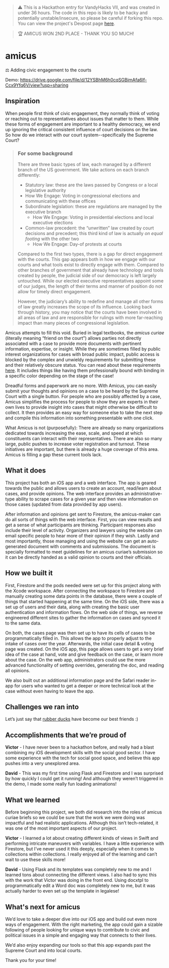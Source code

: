 > ⚠️ This is a Hackathon entry for VandyHacks VII, and was created in under 36 hours. The code in this repo is likely to be hacky and potentially unstable/insecure, so please be careful if forking this repo. You can view the project's Devpost page [here](https://devpost.com/software/amicus-x83hm1).

> 🏆 AMICUS WON 2ND PLACE - THANK YOU SO MUCH!

# amicus
⚖️ Adding civic engagement to the courts

Demo: https://drive.google.com/file/d/12YSBhM6h0cqSGBimAfa6lf-Ccx9Yfq6V/view?usp=sharing

## Inspiration

When people first think of civic engagement, they normally think of voting or reaching out to representatives about issues that matter to them. While these forms of engagement are important to a healthy democracy, we end up ignoring the critical consistent influence of court decisions on the law. So how do we interact with our court system--specifically the Supreme Court?

> ### For some background
> 
> There are three basic types of law, each managed by a different branch of the US government. We take actions on each branch differently:
> 
> -   Statutory law: these are the laws passed by Congress or a local legislative authority
> 	- How We Engage: Voting in congressional elections and communicating with these offices
> - Subordinate legislation: these are regulations are managed by the executive branch
> 	- How We Engage: Voting in presidential elections and local executive elections
> - Common-law precedent: the “unwritten” law created by court decisions and precedent; this third kind of law is actually *on equal footing* with the other two
> 	- How We Engage: Day-of protests at courts
>
>Compared to the first two types, there is a gap for direct engagement with the courts. This gap appears both in how we engage with our courts and what tools exist to directly engage with them. Compared to other branches of government that already have technology and tools created by people, the judicial side of our democracy is left largely untouched. While our elected executive representatives appoint some of our judges, the length of their terms and manner of position do not allow for timely direct engagement.
>
>However, the judiciary’s ability to redefine and manage all other forms of law greatly increases the scope of its influence. Looking back through history, you may notice that the courts have been involved in all areas of law and are responsible for rulings with more far-reaching impact than many pieces of congressional legislation.

Amicus attempts to fill this void. Buried in legal textbooks, the *amicus curiae* (literally meaning “friend on the court”) allows parties not directly associated with a case to provide more documents with pertinent information, expertise, or insight. While they are sometimes filled by public interest organizations for cases with broad public impact, public access is blocked by the complex and unwieldy requirements for submitting these and their relatively obscure status. You can read about these requirements [here](https://supremecourtpress.com/supreme_court_rules.html). It includes things like having them professionally bound with binding in a specific color depending on the stage of the case!

Dreadful forms and paperwork are no more. With Amicus, you can easily submit your thoughts and opinions on a case to be heard by the Supreme Court with a single button. For people who are possibly affected by a case, Amicus simplifies the process for people to show they are experts in their own lives to provide insight into cases that might otherwise be difficult to collect. It then provides an easy way for someone else to take the next step and compile this information into something presentable with one click. 

What Amicus is not (purposefully): There are already so many organizations dedicated towards increasing the ease, scale, and speed at which constituents can interact with their representatives. There are also so many large, public pushes to increase voter registration and turnout. These initiatives are important, but there is already a huge coverage of this area. Amicus is filling a gap these current tools lack.

## What it does

This project has both an iOS app and a web interface. The app is geared towards the public and allows users to create an account, read/learn about cases, and provide opinions. The web interface provides an administrative-type ability to scrape cases for a given year and then view information on those cases (updated from data provided by app users).

After information and opinions get sent to Firestore, the amicus-maker can do all sorts of things with the web interface. First, you can view results and get a sense of what participants are thinking. Participant responses also include their level of activity. Organizers and lawyers using the website can email specific people to hear more of their opinion if they wish. Lastly and most importantly, those managing and using the website can get an auto-generated document with comments and submissions. The document is specially formatted to meet guidelines for an amicus curiae’s submission so it can be directly handed as a valid opinion to courts and their officials.

## How we built it
First, Firestore and the pods needed were set up for this project along with the Xcode workspace. After connecting the workspace to Firestore and manually creating some data points in the database, there were a couple of things that started happening at the same time. On the iOS side, there was a set up of users and their data, along with creating the basic user authentication and information flows. On the web side of things, we reverse engineered different sites to gather the information on cases and synced it to the same data.

On both, the cases page was then set up to have its cells of cases to be programmatically filled in. This allows the app to properly adjust to the intake of cases over the year. Afterwards, the initial case detail & voting page was created. On the iOS app, this page allows users to get a very brief idea of the case at hand, vote and give feedback on the case, or learn more about the case. On the web app, administrators could use the more advanced functionality of setting overrides, generating the doc, and reading all opinions.

We also built out an additional information page and the Safari reader in-app for users who wanted to get a deeper or more technical look at the case without even having to leave the app.

## Challenges we ran into
Let’s just say that [rubber ducks](https://en.wikipedia.org/wiki/Rubber_duck_debugging) have become our best friends :) 

## Accomplishments that we’re proud of
**Victor** - I have never been to a hackathon before, and really had a blast combining my iOS development skills with the social good sector. I have some experience with the tech for social good space, and believe this app pushes into a very unexplored area.

**David** - This was my first time using Flask and Firestore and I was surprised by how quickly I could get it running! And although they weren’t triggered in the demo, I made some really fun loading animations!


## What we learned

Before beginning this project, we both did research into the roles of amicus curiae briefs so we could be sure that the work we were doing was impactful and had realistic applications. Although this isn’t tech-related, it was one of the most important aspects of our project.

**Victor** - I learned a lot about creating different kinds of views in Swift and performing intricate maneuvers with variables. I have a little experience with Firestore, but I’ve never used it this deeply, especially when it comes to collections within collections. I really enjoyed all of the learning and can’t wait to use these skills more!

**David** - Using Flask and its templates was completely new to me and I learned tons about connecting the different views. I also had to sync this with the work that Victor was doing in the front end. Using docxtpl to programmatically edit a Word doc was completely new to me, but it was actually harder to even set up the template in legalese!

## What's next for amicus
We’d love to take a deeper dive into our iOS app and build out even more ways of engagement. With the right marketing, the app could gain a sizable following of people looking for unique ways to contribute to civic and political issues in a simple and engaging way that connects to their lives.

We’d also enjoy expanding our tools so that this app expands past the Supreme Court and into local courts.

Thank you for your time!
